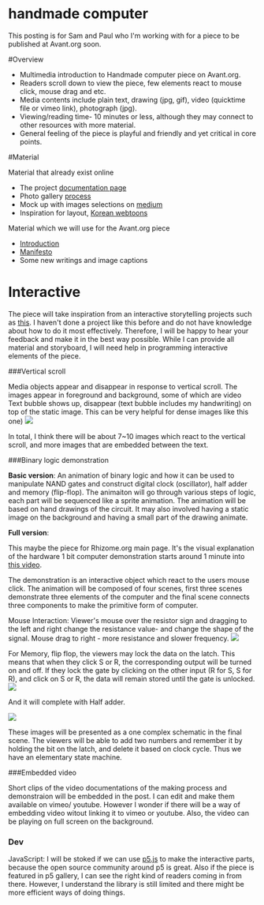 # handmade computer

This posting is for Sam and Paul who I'm working with for a piece to be published at Avant.org soon.

#Overview 

- Multimedia introduction to Handmade computer piece on Avant.org.
- Readers scroll down to view the piece, few elements react to mouse click, mouse drag and etc. 
- Media contents include plain text, drawing (jpg, gif), video (quicktime file or vimeo link), photograph (jpg). 
- Viewing/reading time- 10 minutes or less, although they may connect to other resources with more material.     
- General feeling of the piece is playful and friendly and yet critical in core points. 

#Material 

Material that already exist online

- The project [documentation page](http://taeyoonchoi.com/handmade-computer/)
- Photo gallery [process](https://www.flickr.com/photos/80913365@N04/sets/72157642581138505)
- Mock up with images selections on [medium](https://medium.com/@tchoi8/29dec535074a) 
- Inspiration for layout, [Korean webtoons](http://webtoon.daum.net/webtoon/viewer/27963) 

Material which we will use for the Avant.org piece

- [Introduction](https://github.com/tchoi8/handmadecomputer/blob/master/Introduction.md)
- [Manifesto](https://github.com/tchoi8/handmadecomputer/blob/master/Manifesto.md)
- Some new writings and image captions 

# Interactive 

The piece will take inspiration from an interactive storytelling projects such as [this](http://www.nytimes.com/interactive/2014/09/19/travel/reif-larsen-norway.html). I haven't done a project like this before and do not have knowledge about how to do it most effectively. Therefore, I will be happy to hear your feedback and make it in the best way possible. While I can provide all material and storyboard, I will need help in programming interactive elements of the piece. 

###Vertical scroll 

Media objects appear and disappear in response to vertical scroll. The images appear in foreground and background, some of which are video 
Text bubble shows up, disappear (text bubble includes my handwriting) on top of the static image. This can be very helpful for dense images like this one)
![](https://farm4.staticflickr.com/3885/14442989638_19b14f5bc3_z.jpg)

In total, I think there will be about 7~10 images which react to the vertical scroll, and more images that are embedded between the text. 

###Binary logic demonstration
 
**Basic version**: An animation of binary logic and how it can be used to manipulate NAND gates and construct digital clock (oscillator), half adder and memory (flip-flop). The animaiton will go through various steps of logic, each part will be sequenced like a sprite animation. The animation will be based on hand drawings of the circuit. It may also involved having a static image on the background and having a small part of the drawing animate.  

**Full version**:


This maybe the piece for Rhizome.org main page. It's the visual explanation of the hardware 1 bit computer demonstration starts around 1 minute into [this video](https://vimeo.com/122206226).  

The demonstration is an interactive object which react to the users mouse click. The animation will be composed of four scenes, first three scenes demonstrate three elements of the computer and the final scene connects three components to make the primitive form of computer. 

Mouse Interaction: Viewer's mouse over the resistor sign and dragging to the left and right change the resistance value- and change the shape of the signal. Mouse drag to right - more resistance and slower frequency. 
![](https://farm1.staticflickr.com/268/18309860140_11f0769a0b.jpg)

For Memory, flip flop, the viewers may lock the data on the latch. This means that when they click S or R, the corresponding output will be turned on and off. If they lock the gate by clicking on the other input (R for S, S for R), and click on S or R, the data will remain stored until the gate is unlocked.
![](https://cdn.sparkfun.com/assets/learn_tutorials/2/1/6/34-sr-latch-nand.png)

And it will complete with Half adder. 

![](http://elm.eeng.dcu.ie/~molloyd/EE223Files/lab2_files/halfadderlogic.gif)

These images will be presented as a one complex schematic in the final scene. 
The viewers will be able to add two numbers and remember it by holding the bit on the latch, and delete it based on clock cycle. Thus we have an elementary state machine. 


###Embedded video 
 
Short clips of the video documentations of the making process and demonstraion will be embedded in the post. I can edit and make them available on vimeo/ youtube. However I  wonder if there will be a way of embedding video witout linking it to vimeo or youtube. Also, the video can be playing on full screen on the background. 


### Dev
JavaScript: I will be stoked if we can use [p5.js](http://p5js.org) to make the interactive parts, because the open source community around p5 is great. Also if the piece is featured in p5 gallery, I can see the right kind of readers coming in from there. However, I understand the library is still limited and there might be more efficient ways of doing things. 
